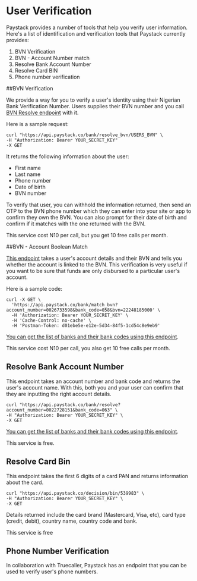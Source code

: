# User Verification

Paystack provides a number of tools that help you verify user information. Here's a list of identification and verification tools that Paystack currently provides:

1. BVN Verification
2. BVN - Account Number match
3. Resolve Bank Account Number 
4. Resolve Card BIN
5. Phone number verification

##BVN Verification

We provide a way for you to verify a user's identity using their Nigerian Bank Verification Number. Users supplies their BVN number and you call [BVN Resolve endpoint](https://developers.paystack.co/v1.0/reference#resolve-bvn) with it. 

Here is a sample request:

```
curl "https://api.paystack.co/bank/resolve_bvn/USERS_BVN" \
-H "Authorization: Bearer YOUR_SECRET_KEY" 
-X GET
```

It returns the following information about the user: 

- First name
- Last name
- Phone number
- Date of birth
- BVN number

To verify that user, you can withhold the information returned, then send an OTP to the BVN phone number which they can enter into your site or app to confirm they own the BVN. You can also prompt for their date of birth and confirm if it matches with the one returned with the BVN.

This service cost N10 per call, but you get 10 free calls per month.

##BVN - Account Boolean Match

 [This endpoint](https://developers.paystack.co/v1.0/reference#match-bvn) takes a user's account details and their BVN and tells you whether the account is linked to the BVN. This verification is very useful if you want to be sure that funds are only disbursed to a particular user's account.

Here is a sample code:

```
curl -X GET \
  'https://api.paystack.co/bank/match_bvn?account_number=0026733598&bank_code=058&bvn=22248185000' \
  -H 'Authorization: Bearer YOUR_SECRET_KEY' \
  -H 'Cache-Control: no-cache' \
  -H 'Postman-Token: d01ebe5e-e12e-5d34-84f5-1cd54c8e9eb9'
```

[You can get the list of banks and their bank codes using this endpoint](https://developers.paystack.co/v1.0/reference#list-banks).

This service cost N10 per call, you also get 10 free calls per month.

## Resolve Bank Account Number

This endpoint takes an account number and bank code and returns the user's account name. With this, both you and your user can confirm that they are inputting the right account details.

```
curl "https://api.paystack.co/bank/resolve?account_number=0022728151&bank_code=063" \
-H "Authorization: Bearer YOUR_SECRET_KEY" \
-X GET
```

[You can get the list of banks and their bank codes using this endpoint](https://developers.paystack.co/v1.0/reference#list-banks).

This service is free.

## Resolve Card Bin

This endpoint takes the first 6 digits of a card PAN and returns information about the card.

```
curl "https://api.paystack.co/decision/bin/539983" \
-H "Authorization: Bearer YOUR_SECRET_KEY" \
-X GET
```

Details returned include the card brand (Mastercard, Visa, etc), card type (credit, debit), country name, country code and bank.

This service is free

## Phone Number Verification

In collaboration with Truecaller, Paystack has an endpoint that you can be used to verify user's phone numbers.